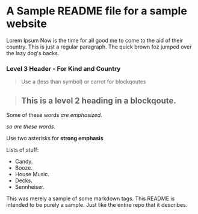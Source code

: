 A Sample README file for a sample website
=========================================

Lorem Ipsum 
Now is the time for all good me to come to
the aid of their country. This is just a 
regular paragraph. The quick brown foz jumped over the lazy dog's backs.

### Level 3 Header - For Kind and Country 

> Use a (less than symbol) or carrot for blockqoutes

> ## This is a level 2 heading in a blockqoute.

Some of these words _are emphasized_.

_so are these words_.

Use two asterisks for **strong emphasis**

Lists of stuff:

+	Candy.
+	Booze.
+	House Music.
+	Decks.
+	Sennheiser.

This was merely a sample of some markdown tags. This README is intended to be purely a sample. Just like the entire repo that it describes.
